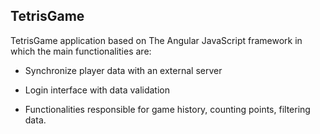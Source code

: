 ## TetrisGame

TetrisGame application based on The Angular JavaScript framework in which the main functionalities are:

- Synchronize player data with an external server

- Login interface with data validation

- Functionalities responsible for game history, counting points, filtering data.
